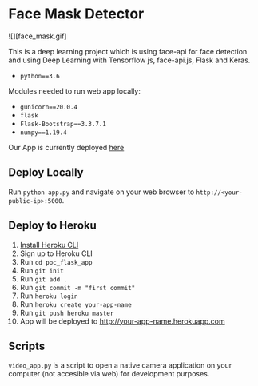 # Face Mask Detector

![][face_mask.gif]

This is a deep learning project which is using face-api for face detection and using 
Deep Learning with Tensorflow js, face-api.js, Flask and Keras. 
- `python==3.6`

Modules needed to run web app locally:
- `gunicorn==20.0.4`
- `flask`
- `Flask-Bootstrap==3.3.7.1`
- `numpy==1.19.4`

Our App is currently deployed [here](https://eface-mask-app.herokuapp.com) 
## Deploy Locally

Run `python app.py` and navigate on your web browser to `http://<your-public-ip>:5000`.

## Deploy to Heroku
1. [Install Heroku CLI](https://devcenter.heroku.com/articles/heroku-cli)
2. Sign up to Heroku CLI
3. Run `cd poc_flask_app`
4. Run `git init`
5. Run `git add .`
6. Run `git commit -m "first commit"`
4. Run `heroku login`
5. Run `heroku create your-app-name`
6. Run `git push heroku master`
7. App will be deployed to http://your-app-name.herokuapp.com

## Scripts

`video_app.py` is a script to open a native camera application on your computer (not accesible via web) for development purposes.